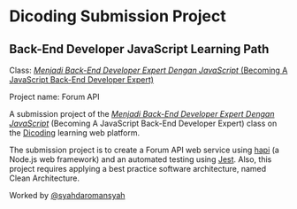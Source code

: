 # Dicoding Submission Project

## Back-End Developer JavaScript Learning Path

Class: [_Menjadi Back-End Developer Expert Dengan JavaScript_ (Becoming A JavaScript Back-End Developer Expert)](https://www.dicoding.com/academies/276-menjadi-back-end-developer-expert-dengan-javascript)

Project name: Forum API

A submission project of the [_Menjadi Back-End Developer Expert Dengan JavaScript_](https://www.dicoding.com/academies/276-menjadi-back-end-developer-expert-dengan-javascript) (Becoming A JavaScript Back-End Developer Expert) class on the [Dicoding](https://dicoding.com) learning web platform.

The submission project is to create a Forum API web service using [hapi](https://hapi.dev) (a Node.js web framework) and an automated testing using [Jest](https://jestjs.io). Also, this project requires applying a best practice software architecture, named Clean Architecture.

Worked by [@syahdaromansyah](https://www.dicoding.com/users/syahdaromansyah/academies)
